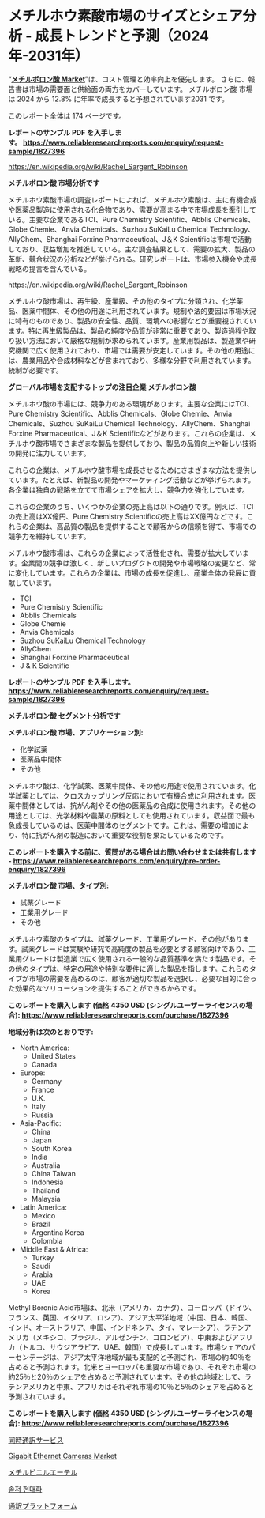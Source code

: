 <p><h1>メチルホウ素酸市場のサイズとシェア分析 - 成長トレンドと予測（2024年-2031年）</h1></p><p>&ldquo;<strong><a href="https://www.reliableresearchreports.com/methyl-boronic-acid-r1827396">メチルボロン酸 Market</a></strong>&rdquo;は、コスト管理と効率向上を優先します。 さらに、報告書は市場の需要面と供給面の両方をカバーしています。 メチルボロン酸 市場は 2024 から 12.8% に年率で成長すると予想されています2031 です。</p>
<p>このレポート全体は 174 ページです。</p>
<p><strong>レポートのサンプル PDF を入手します。&nbsp;<a href="https://www.reliableresearchreports.com/enquiry/request-sample/1827396">https://www.reliableresearchreports.com/enquiry/request-sample/1827396</a></strong></p>
<p><a href="https://en.wikipedia.org/wiki/Rachel_Sargent_Robinson">https://en.wikipedia.org/wiki/Rachel_Sargent_Robinson</a></p>
<p><strong>メチルボロン酸 市場分析です</strong></p>
<p><p>メチルホウ素酸市場の調査レポートによれば、メチルホウ素酸は、主に有機合成や医薬品製造に使用される化合物であり、需要が高まる中で市場成長を牽引している。主要な企業であるTCI、Pure Chemistry Scientific、Abblis Chemicals、Globe Chemie、Anvia Chemicals、Suzhou SuKaiLu Chemical Technology、AllyChem、Shanghai Forxine Pharmaceutical、J＆K Scientificは市場で活動しており、収益増加を推進している。主な調査結果として、需要の拡大、製品の革新、競合状況の分析などが挙げられる。研究レポートは、市場参入機会や成長戦略の提言を含んでいる。</p></p>
<p>https://en.wikipedia.org/wiki/Rachel_Sargent_Robinson</p>
<p><p>メチルホウ酸市場は、再生級、産業級、その他のタイプに分類され、化学薬品、医薬中間体、その他の用途に利用されています。規制や法的要因は市場状況に特有のものであり、製品の安全性、品質、環境への影響などが重要視されています。特に再生級製品は、製品の純度や品質が非常に重要であり、製造過程や取り扱い方法において厳格な規制が求められています。産業用製品は、製造業や研究機関で広く使用されており、市場では需要が安定しています。その他の用途には、農業用品や合成材料などが含まれており、多様な分野で利用されています。統制が必要です。</p></p>
<p><strong>グローバル市場を支配するトップの注目企業 メチルボロン酸</strong></p>
<p><p>メチルホウ酸の市場には、競争力のある環境があります。主要な企業にはTCI、Pure Chemistry Scientific、Abblis Chemicals、Globe Chemie、Anvia Chemicals、Suzhou SuKaiLu Chemical Technology、AllyChem、Shanghai Forxine Pharmaceutical、J＆K Scientificなどがあります。これらの企業は、メチルホウ酸市場でさまざまな製品を提供しており、製品の品質向上や新しい技術の開発に注力しています。</p><p>これらの企業は、メチルホウ酸市場を成長させるためにさまざまな方法を提供しています。たとえば、新製品の開発やマーケティング活動などが挙げられます。各企業は独自の戦略を立てて市場シェアを拡大し、競争力を強化しています。</p><p>これらの企業のうち、いくつかの企業の売上高は以下の通りです。例えば、TCIの売上高はXX億円、Pure Chemistry Scientificの売上高はXX億円などです。これらの企業は、高品質の製品を提供することで顧客からの信頼を得て、市場での競争力を維持しています。</p><p>メチルホウ酸市場は、これらの企業によって活性化され、需要が拡大しています。企業間の競争は激しく、新しいプロダクトの開発や市場戦略の変更など、常に変化しています。これらの企業は、市場の成長を促進し、産業全体の発展に貢献しています。</p></p>
<p><ul><li>TCI</li><li>Pure Chemistry Scientific</li><li>Abblis Chemicals</li><li>Globe Chemie</li><li>Anvia Chemicals</li><li>Suzhou SuKaiLu Chemical Technology</li><li>AllyChem</li><li>Shanghai Forxine Pharmaceutical</li><li>J & K Scientific</li></ul></p>
<p><strong>レポートのサンプル PDF を入手します。 <a href="https://www.reliableresearchreports.com/enquiry/request-sample/1827396">https://www.reliableresearchreports.com/enquiry/request-sample/1827396</a></strong></p>
<p><strong>メチルボロン酸 セグメント分析です</strong></p>
<p><strong>メチルボロン酸 市場、アプリケーション別:</strong></p>
<p><ul><li>化学試薬</li><li>医薬品中間体</li><li>その他</li></ul></p>
<p><p>メチルホウ酸は、化学試薬、医薬中間体、その他の用途で使用されています。化学試薬としては、クロスカップリング反応において有機合成に利用されます。医薬中間体としては、抗がん剤やその他の医薬品の合成に使用されます。その他の用途としては、光学材料や農薬の原料としても使用されています。収益面で最も急成長しているのは、医薬中間体のセグメントです。これは、需要の増加により、特に抗がん剤の製造において重要な役割を果たしているためです。</p></p>
<p><strong>このレポートを購入する前に、質問がある場合はお問い合わせまたは共有します - <a href="https://www.reliableresearchreports.com/enquiry/pre-order-enquiry/1827396">https://www.reliableresearchreports.com/enquiry/pre-order-enquiry/1827396</a></strong></p>
<p><strong>メチルボロン酸 市場、タイプ別:</strong></p>
<p><ul><li>試薬グレード</li><li>工業用グレード</li><li>その他</li></ul></p>
<p><p>メチルホウ素酸のタイプは、試薬グレード、工業用グレード、その他があります。試薬グレードは実験や研究で高純度の製品を必要とする顧客向けであり、工業用グレードは製造業で広く使用される一般的な品質基準を満たす製品です。その他のタイプは、特定の用途や特別な要件に適した製品を指します。これらのタイプが市場の需要を高めるのは、顧客が適切な製品を選択し、必要な目的に合った効果的なソリューションを提供することができるからです。</p></p>
<p><strong>このレポートを購入します (価格 4350 USD (シングルユーザーライセンスの場合): <a href="https://www.reliableresearchreports.com/purchase/1827396">https://www.reliableresearchreports.com/purchase/1827396</a></strong></p>
<p><strong>地域分析は次のとおりです:</strong></p>
<p><ul>
    <li>
        North America:
        <ul>
            <li>United States</li>
            <li>Canada</li>
        </ul>
    </li>
    <li>
        Europe:
        <ul>
            <li>Germany</li>
            <li>France</li>
            <li>U.K.</li>
            <li>Italy</li>
            <li>Russia</li>
        </ul>
    </li>
    <li>
        Asia-Pacific:
        <ul>
            <li>China</li>
            <li>Japan</li>
            <li>South Korea</li>
            <li>India</li>
            <li>Australia</li>
            <li>China Taiwan</li>
            <li>Indonesia</li>
            <li>Thailand</li>
            <li>Malaysia</li>
        </ul>
    </li>
    <li>
        Latin America:
        <ul>
            <li>Mexico</li>
            <li>Brazil</li>
            <li>Argentina Korea</li>
            <li>Colombia</li>
        </ul>
    </li>
    <li>
        Middle East & Africa:
        <ul>
            <li>Turkey</li>
            <li>Saudi</li>
            <li>Arabia</li>
            <li>UAE</li>
            <li>Korea</li>
        </ul>
    </li>
    </ul></p>
<p><p>Methyl Boronic Acid市場は、北米（アメリカ、カナダ）、ヨーロッパ（ドイツ、フランス、英国、イタリア、ロシア）、アジア太平洋地域（中国、日本、韓国、インド、オーストラリア、中国、インドネシア、タイ、マレーシア）、ラテンアメリカ（メキシコ、ブラジル、アルゼンチン、コロンビア）、中東およびアフリカ（トルコ、サウジアラビア、UAE、韓国）で成長しています。市場シェアのパーセンテージは、アジア太平洋地域が最も支配的と予測され、市場の約40％を占めると予測されます。北米とヨーロッパも重要な市場であり、それぞれ市場の約25％と20％のシェアを占めると予測されています。その他の地域として、ラテンアメリカと中東、アフリカはそれぞれ市場の10％と5％のシェアを占めると予測されています。</p></p>
<p><strong>このレポートを購入します (価格 4350 USD (シングルユーザーライセンスの場合): <a href="https://www.reliableresearchreports.com/purchase/1827396">https://www.reliableresearchreports.com/purchase/1827396</a></strong></p>
<p><p><a href="https://medium.com/@khkjaxbn36/2024%E5%B9%B4%E3%81%8B%E3%82%892031%E5%B9%B4%E3%81%BE%E3%81%A7%E3%81%AE%E5%90%8C%E6%99%82%E9%80%9A%E8%A8%B3%E3%82%B5%E3%83%BC%E3%83%93%E3%82%B9%E5%B8%82%E5%A0%B4%E3%81%AE%E6%96%B0%E8%88%88%E3%83%88%E3%83%AC%E3%83%B3%E3%83%89%E3%81%A8%E5%B0%86%E6%9D%A5%E3%81%AE%E5%B1%95%E6%9C%9B-ee778622845f">同時通訳サービス</a></p><p><a href="https://medium.com/@dannellbugess3/gigabit-ethernet-cameras-market-forecasts-market-trends-and-impact-analysis-2024-2031-f85dbbe38f79">Gigabit Ethernet Cameras Market</a></p><p><a href="https://github.com/lababdou/Market-Research-Report-List-5/blob/main/240053870962.md">メチルビニルエーテル</a></p><p><a href="https://medium.com/@vlcostes/%EA%B5%B0%EC%9D%B8-%ED%98%84%EB%8C%80%ED%99%94-%EC%8B%9C%EC%9E%A5%EC%97%90-%EB%8C%80%ED%95%9C-%ED%86%B5%EC%B0%B0-%EC%8B%9C%EC%9E%A5-%EC%B0%B8%EA%B0%80%EC%9E%90-%EC%8B%9C%EC%9E%A5-%EA%B7%9C%EB%AA%A8-%EC%A7%80%EB%A6%AC%EC%A0%81-%EC%A7%80%EC%97%AD-%EB%B0%8F-%EC%98%88%EC%B8%A1-2024-2031-1940f1444252">솔저 현대화</a></p><p><a href="https://medium.com/@khkjaxbn36/%E3%82%A4%E3%83%B3%E3%82%BF%E3%83%BC%E3%83%97%E3%83%AA%E3%83%86%E3%83%BC%E3%82%B7%E3%83%A7%E3%83%B3%E3%83%97%E3%83%A9%E3%83%83%E3%83%88%E3%83%95%E3%82%A9%E3%83%BC%E3%83%A0%E5%B8%82%E5%A0%B4-%E5%B8%82%E5%A0%B4%E3%82%BB%E3%82%B0%E3%83%A1%E3%83%B3%E3%83%86%E3%83%BC%E3%82%B7%E3%83%A7%E3%83%B3-%E5%9C%B0%E7%90%86%E7%9A%84%E5%9C%B0%E5%9F%9F-2031%E5%B9%B4%E3%81%BE%E3%81%A7%E3%81%AE%E5%B8%82%E5%A0%B4%E4%BA%88%E6%B8%AC-2c050c8108ef">通訳プラットフォーム</a></p></p>